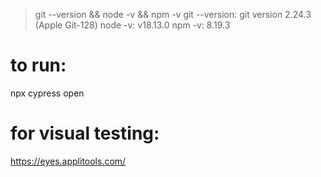 > git --version && node -v && npm -v
git --version: git version 2.24.3 (Apple Git-128)
node -v:    v18.13.0
npm -v:     8.19.3


# to run:
npx cypress open

# for visual testing:
https://eyes.applitools.com/